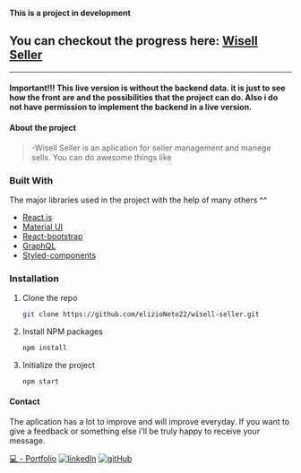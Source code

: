 **This is a project in development**

## You can checkout the progress here: **[Wisell Seller](https://wisellseller.netlify.app)**

---

#### Important!!! This live version is without the backend data. it is just to see how the front are and the possibilities that the project can do. Also i do not have permission to implement the backend in a live version.

#### About the project

> -Wisell Seller is an aplication for seller management and manege sells. You can do awesome things like

### Built With

The major libraries used in the project with the help of many others ^^

- [React.js](https://reactjs.org/)
- [Material UI](https://mui.com/)
- [React-bootstrap](https://react-bootstrap.github.io/)
- [GraphQL](https://graphql.org/)
- [Styled-components](https://styled-components.com/)

### Installation

1. Clone the repo
   ```sh
   git clone https://github.com/elizioNeto22/wisell-seller.git
   ```
2. Install NPM packages
   ```sh
   npm install
   ```
3. Initialize the project
   ```sh
   npm start
   ```

#### Contact

The aplication has a lot to improve and will improve everyday.
If you want to give a feedback or something else i'll be truly happy to receive your message.

[💻 - Portfolio](https://elizionetoportfolio.netlify.app/)
[![linkedIn](https://img.icons8.com/color/25/000000/linkedin.png)](https://linkedin.com/in/elizioneto)
[![gitHub](https://img.icons8.com/ios-glyphs/25/000000/github.png)](https://github.com/elizioNeto22)
